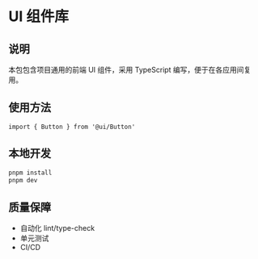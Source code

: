 # UI 组件库

## 说明

本包包含项目通用的前端 UI 组件，采用 TypeScript 编写，便于在各应用间复用。

## 使用方法

```tsx
import { Button } from '@ui/Button'
```

## 本地开发

```bash
pnpm install
pnpm dev
```

## 质量保障

- 自动化 lint/type-check
- 单元测试
- CI/CD
